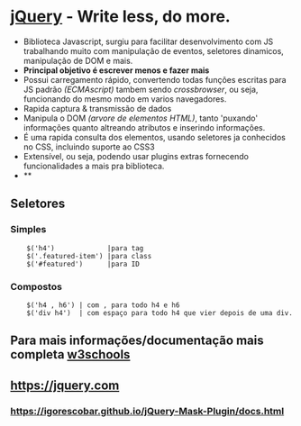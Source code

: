 # [jQuery](https://jquery.com/download/) - Write less, do more.

- Biblioteca Javascript, surgiu para facilitar desenvolvimento com JS trabalhando muito com manipulação de eventos, seletores dinamicos, manipulação de DOM e mais.
- **Principal objetivo é escrever menos e fazer mais**
- Possui carregamento rápido, convertendo todas funções escritas para JS padrão *(ECMAscript)* tambem sendo *crossbrowser*, ou seja, funcionando do mesmo modo em varios navegadores.
- Rapida captura & transmissão de dados
- Manipula o DOM *(arvore de elementos HTML)*, tanto 'puxando' informações quanto altreando atributos e inserindo informações.
- É uma rapida consulta dos elementos, usando seletores ja conhecidos no CSS, incluindo suporte ao CSS3
- Extensível, ou seja, podendo usar plugins extras fornecendo funcionalidades a mais pra biblioteca.
- **  

## Seletores  

### Simples   

```
    $('h4')             |para tag
    $('.featured-item') |para class
    $('#featured')      |para ID
```   

### Compostos  

```
    $('h4 , h6') | com , para todo h4 e h6
    $('div h4')  | com espaço para todo h4 que vier depois de uma div.
```   

## Para mais informações/documentação mais completa [w3schools](https://w3schools.com/jquery/)
  
## https://jquery.com   

### https://igorescobar.github.io/jQuery-Mask-Plugin/docs.html   

